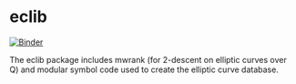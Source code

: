 eclib
=====

[![Binder](https://mybinder.org/badge_logo.svg)](https://mybinder.org/v2/gh/fperez/eclib/master?urlpath=lab)


The eclib package includes mwrank (for 2-descent on elliptic curves
over Q) and modular symbol code used to create the elliptic curve
database.
